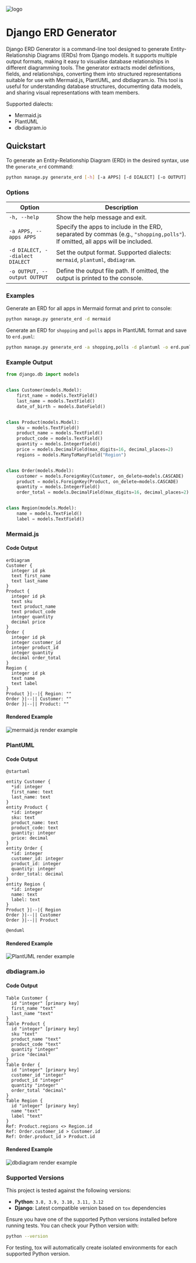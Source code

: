 ![logo](https://github.com/marzukia/django-erd/blob/main/docs/img/logo.png)

# Django ERD Generator

Django ERD Generator is a command-line tool designed to generate Entity-Relationship Diagrams (ERDs) from Django models. It supports multiple output formats, making it easy to visualise database relationships in different diagramming tools. The generator extracts model definitions, fields, and relationships, converting them into structured representations suitable for use with Mermaid.js, PlantUML, and dbdiagram.io. This tool is useful for understanding database structures, documenting data models, and sharing visual representations with team members.

Supported dialects:
* Mermaid.js
* PlantUML
* dbdiagram.io

## Quickstart

To generate an Entity-Relationship Diagram (ERD) in the desired syntax, use the `generate_erd` command:

```sh
python manage.py generate_erd [-h] [-a APPS] [-d DIALECT] [-o OUTPUT]
```

### Options

| Option | Description |
|--------|------------|
| `-h, --help` | Show the help message and exit. |
| `-a APPS, --apps APPS` | Specify the apps to include in the ERD, separated by commas (e.g., `"shopping,polls"`). If omitted, all apps will be included. |
| `-d DIALECT, --dialect DIALECT` | Set the output format. Supported dialects: `mermaid`, `plantuml`, `dbdiagram`. |
| `-o OUTPUT, --output OUTPUT` | Define the output file path. If omitted, the output is printed to the console. |

### Examples

Generate an ERD for all apps in Mermaid format and print to console:
```sh
python manage.py generate_erd -d mermaid
```

Generate an ERD for `shopping` and `polls` apps in PlantUML format and save to `erd.puml`:
```sh
python manage.py generate_erd -a shopping,polls -d plantuml -o erd.puml
```

### Example Output

```py
from django.db import models


class Customer(models.Model):
    first_name = models.TextField()
    last_name = models.TextField()
    date_of_birth = models.DateField()


class Product(models.Model):
    sku = models.TextField()
    product_name = models.TextField()
    product_code = models.TextField()
    quantity = models.IntegerField()
    price = models.DecimalField(max_digits=16, decimal_places=2)
    regions = models.ManyToManyField("Region")


class Order(models.Model):
    customer = models.ForeignKey(Customer, on_delete=models.CASCADE)
    product = models.ForeignKey(Product, on_delete=models.CASCADE)
    quantity = models.IntegerField()
    order_total = models.DecimalField(max_digits=16, decimal_places=2)


class Region(models.Model):
    name = models.TextField()
    label = models.TextField()

```

### Mermaid.js

#### Code Output

```
erDiagram
Customer {
  integer id pk
  text first_name
  text last_name
}
Product {
  integer id pk
  text sku
  text product_name
  text product_code
  integer quantity
  decimal price
}
Order {
  integer id pk
  integer customer_id
  integer product_id
  integer quantity
  decimal order_total
}
Region {
  integer id pk
  text name
  text label
}
Product }|--|{ Region: ""
Order }|--|| Customer: ""
Order }|--|| Product: ""
```

#### Rendered Example

![mermaid.js render example](https://github.com/marzukia/django-erd/blob/main/docs/img/examples/mermaid.png "Mermaid.js render example")


### PlantUML

#### Code Output

```
@startuml

entity Customer {
  *id: integer
  first_name: text
  last_name: text
}
entity Product {
  *id: integer
  sku: text
  product_name: text
  product_code: text
  quantity: integer
  price: decimal
}
entity Order {
  *id: integer
  customer_id: integer
  product_id: integer
  quantity: integer
  order_total: decimal
}
entity Region {
  *id: integer
  name: text
  label: text
}
Product }|--|{ Region
Order }|--|| Customer
Order }|--|| Product

@enduml
```

#### Rendered Example

![PlantUML render example](https://github.com/marzukia/django-erd/blob/main/docs/img/examples/plantuml.png "PlantUML render example")

### dbdiagram.io

#### Code Output

```
Table Customer {
  id "integer" [primary key]
  first_name "text"
  last_name "text"
}
Table Product {
  id "integer" [primary key]
  sku "text"
  product_name "text"
  product_code "text"
  quantity "integer"
  price "decimal"
}
Table Order {
  id "integer" [primary key]
  customer_id "integer"
  product_id "integer"
  quantity "integer"
  order_total "decimal"
}
Table Region {
  id "integer" [primary key]
  name "text"
  label "text"
}
Ref: Product.regions <> Region.id
Ref: Order.customer_id > Customer.id
Ref: Order.product_id > Product.id
```

#### Rendered Example

![dbdiagram render example](https://github.com/marzukia/django-erd/blob/main/docs/img/examples/dbdiagram.png "dbdiagram.io render example")

### **Supported Versions**

This project is tested against the following versions:

- **Python**: `3.8, 3.9, 3.10, 3.11, 3.12`
- **Django**: Latest compatible version based on `tox` dependencies

Ensure you have one of the supported Python versions installed before running tests. You can check your Python version with:
```sh
python --version
```

For testing, tox will automatically create isolated environments for each supported Python version.